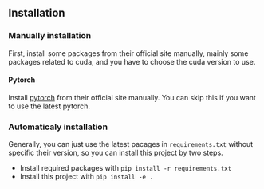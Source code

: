## Installation

### Manually installation

First, install some packages from their official site manually, mainly some packages related to cuda, and you have to choose the cuda version to use. 

#### Pytorch

Install [pytorch](https://pytorch.org/get-started/locally/) from their official site manually. You can skip this if you want to use the latest pytorch.

### Automaticaly installation

Generally, you can just use the latest pacages in `requirements.txt` without specific their version, so you can install this project by two steps.

- Install required packages with `pip install -r requirements.txt`
- Install this project with `pip install -e .`
